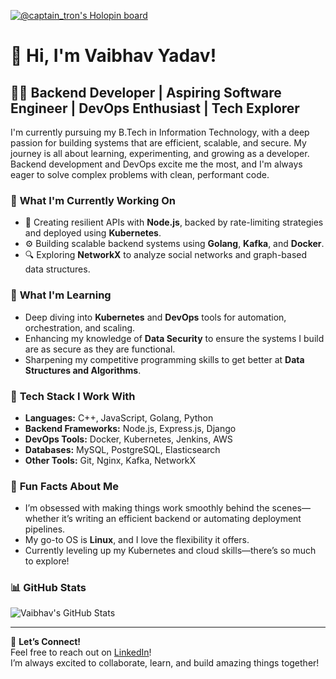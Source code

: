 [![@captain_tron's Holopin board](https://holopin.me/captain_tron)](https://holopin.io/@captain_tron)
# 👋 Hi, I'm Vaibhav Yadav!

## 🧑‍💻 Backend Developer | Aspiring Software Engineer | DevOps Enthusiast | Tech Explorer
I'm currently pursuing my B.Tech in Information Technology, with a deep passion for building systems that are efficient, scalable, and secure. My journey is all about learning, experimenting, and growing as a developer. Backend development and DevOps excite me the most, and I'm always eager to solve complex problems with clean, performant code.

### 🔭 **What I'm Currently Working On**
- 🚀 Creating resilient APIs with **Node.js**, backed by rate-limiting strategies and deployed using **Kubernetes**.
- ⚙️ Building scalable backend systems using **Golang**, **Kafka**, and **Docker**.
- 🔍 Exploring **NetworkX** to analyze social networks and graph-based data structures.

### 🌱 **What I'm Learning**
- Deep diving into **Kubernetes** and **DevOps** tools for automation, orchestration, and scaling.
- Enhancing my knowledge of **Data Security** to ensure the systems I build are as secure as they are functional.
- Sharpening my competitive programming skills to get better at **Data Structures and Algorithms**.

### 🔧 **Tech Stack I Work With**
- **Languages:** C++, JavaScript, Golang, Python  
- **Backend Frameworks:** Node.js, Express.js, Django  
- **DevOps Tools:** Docker, Kubernetes, Jenkins, AWS  
- **Databases:** MySQL, PostgreSQL, Elasticsearch  
- **Other Tools:** Git, Nginx, Kafka, NetworkX

### 🤔 **Fun Facts About Me**
- I’m obsessed with making things work smoothly behind the scenes—whether it’s writing an efficient backend or automating deployment pipelines.
- My go-to OS is **Linux**, and I love the flexibility it offers.
- Currently leveling up my Kubernetes and cloud skills—there’s so much to explore!

### 📊 **GitHub Stats**
![Vaibhav's GitHub Stats](https://github-readme-stats.vercel.app/api?username=vaibhavyadav-dev&show_icons=true&theme=radical)

---

💬 **Let’s Connect!**  
Feel free to reach out on [LinkedIn](https://www.linkedin.com/in/vaibhav-yadav-4397351b9)!  
I’m always excited to collaborate, learn, and build amazing things together!
